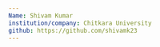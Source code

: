 ```yaml
---
Name: Shivam Kumar
institution/company: Chitkara University
github: https://github.com/shivamk23
---
```

